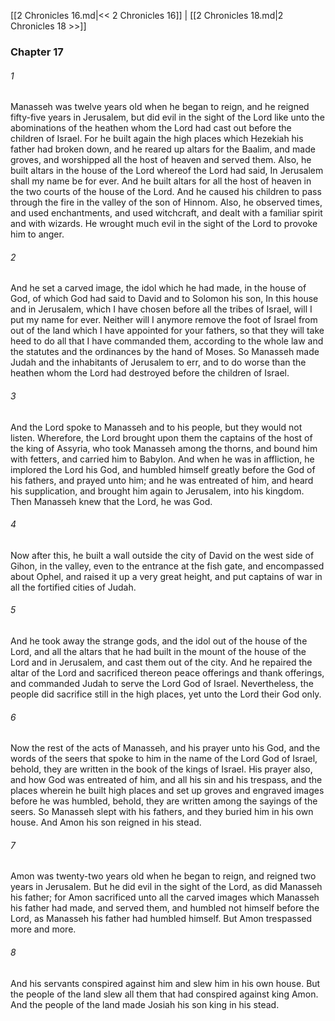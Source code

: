 [[2 Chronicles 16.md|<< 2 Chronicles 16]]  |  [[2 Chronicles 18.md|2 Chronicles 18 >>]]

### Chapter 17
###### 1
Manasseh was twelve years old when he began to reign, and he reigned fifty-five years in Jerusalem, but did evil in the sight of the Lord like unto the abominations of the heathen whom the Lord had cast out before the children of Israel. For he built again the high places which Hezekiah his father had broken down, and he reared up altars for the Baalim, and made groves, and worshipped all the host of heaven and served them. Also, he built altars in the house of the Lord whereof the Lord had said, In Jerusalem shall my name be for ever. And he built altars for all the host of heaven in the two courts of the house of the Lord. And he caused his children to pass through the fire in the valley of the son of Hinnom. Also, he observed times, and used enchantments, and used witchcraft, and dealt with a familiar spirit and with wizards. He wrought much evil in the sight of the Lord to provoke him to anger.

###### 2
And he set a carved image, the idol which he had made, in the house of God, of which God had said to David and to Solomon his son, In this house and in Jerusalem, which I have chosen before all the tribes of Israel, will I put my name for ever. Neither will I anymore remove the foot of Israel from out of the land which I have appointed for your fathers, so that they will take heed to do all that I have commanded them, according to the whole law and the statutes and the ordinances by the hand of Moses. So Manasseh made Judah and the inhabitants of Jerusalem to err, and to do worse than the heathen whom the Lord had destroyed before the children of Israel.

###### 3
And the Lord spoke to Manasseh and to his people, but they would not listen. Wherefore, the Lord brought upon them the captains of the host of the king of Assyria, who took Manasseh among the thorns, and bound him with fetters, and carried him to Babylon. And when he was in affliction, he implored the Lord his God, and humbled himself greatly before the God of his fathers, and prayed unto him; and he was entreated of him, and heard his supplication, and brought him again to Jerusalem, into his kingdom. Then Manasseh knew that the Lord, he was God.

###### 4
Now after this, he built a wall outside the city of David on the west side of Gihon, in the valley, even to the entrance at the fish gate, and encompassed about Ophel, and raised it up a very great height, and put captains of war in all the fortified cities of Judah.

###### 5
And he took away the strange gods, and the idol out of the house of the Lord, and all the altars that he had built in the mount of the house of the Lord and in Jerusalem, and cast them out of the city. And he repaired the altar of the Lord and sacrificed thereon peace offerings and thank offerings, and commanded Judah to serve the Lord God of Israel. Nevertheless, the people did sacrifice still in the high places, yet unto the Lord their God only.

###### 6
Now the rest of the acts of Manasseh, and his prayer unto his God, and the words of the seers that spoke to him in the name of the Lord God of Israel, behold, they are written in the book of the kings of Israel. His prayer also, and how God was entreated of him, and all his sin and his trespass, and the places wherein he built high places and set up groves and engraved images before he was humbled, behold, they are written among the sayings of the seers. So Manasseh slept with his fathers, and they buried him in his own house. And Amon his son reigned in his stead.

###### 7
Amon was twenty-two years old when he began to reign, and reigned two years in Jerusalem. But he did evil in the sight of the Lord, as did Manasseh his father; for Amon sacrificed unto all the carved images which Manasseh his father had made, and served them, and humbled not himself before the Lord, as Manasseh his father had humbled himself. But Amon trespassed more and more.

###### 8
And his servants conspired against him and slew him in his own house. But the people of the land slew all them that had conspired against king Amon. And the people of the land made Josiah his son king in his stead.